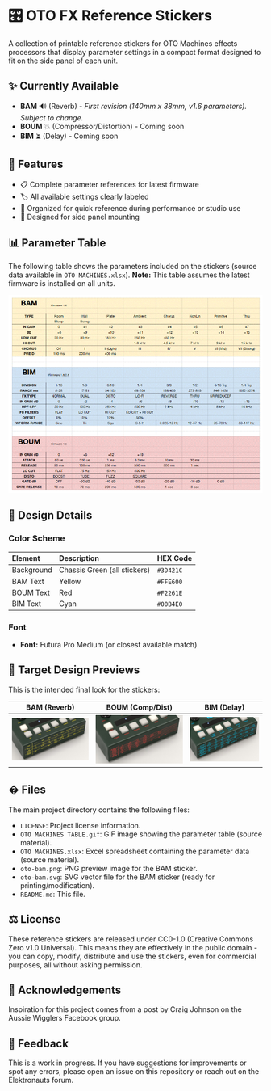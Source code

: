 # 🎛️ OTO FX Reference Stickers

A collection of printable reference stickers for OTO Machines effects processors that display parameter settings in a compact format designed to fit on the side panel of each unit.

## ✨ Currently Available

- **BAM** 🔊 (Reverb) - *First revision (140mm x 38mm, v1.6 parameters). Subject to change.*
- **BOUM** 💥 (Compressor/Distortion) - Coming soon
- **BIM** ⏳ (Delay) - Coming soon

## 🌟 Features

- 📋 Complete parameter references for latest firmware
- 🏷️ All available settings clearly labeled
- 🎹 Organized for quick reference during performance or studio use
- 📐 Designed for side panel mounting

## 📊 Parameter Table

The following table shows the parameters included on the stickers (source data available in `OTO MACHINES.xlsx`). **Note:** This table assumes the latest firmware is installed on all units.

![OTO Machines Parameter Table](OTO%20MACHINES%20TABLE.gif)

## 🎨 Design Details

### Color Scheme

| Element    | Description                   | HEX Code  |
| :--------- | :---------------------------- | :-------- |
| Background | Chassis Green (all stickers) | `#3D421C` |
| BAM Text   | Yellow                        | `#FFE600` |
| BOUM Text  | Red                           | `#F2261E` |
| BIM Text   | Cyan                          | `#00B4E0` |

### Font

- **Font:** Futura Pro Medium (or closest available match)

## 🎯 Target Design Previews

This is the intended final look for the stickers:

| BAM (Reverb) | BOUM (Comp/Dist) | BIM (Delay) |
| :----------: | :--------------: | :---------: |
| ![BAM Sticker Preview](bam.png) | ![BOUM Sticker Preview](boum.png) | ![BIM Sticker Preview](bim.png) |

## � Files

The main project directory contains the following files:

- `LICENSE`: Project license information.
- `OTO MACHINES TABLE.gif`: GIF image showing the parameter table (source material).
- `OTO MACHINES.xlsx`: Excel spreadsheet containing the parameter data (source material).
- `oto-bam.png`: PNG preview image for the BAM sticker.
- `oto-bam.svg`: SVG vector file for the BAM sticker (ready for printing/modification).
- `README.md`: This file.

## ⚖️ License

These reference stickers are released under CC0-1.0 (Creative Commons Zero v1.0 Universal). This means they are effectively in the public domain - you can copy, modify, distribute and use the stickers, even for commercial purposes, all without asking permission.

## 🙏 Acknowledgements

Inspiration for this project comes from a post by Craig Johnson on the Aussie Wigglers Facebook group.

## 💬 Feedback

This is a work in progress. If you have suggestions for improvements or spot any errors, please open an issue on this repository or reach out on the Elektronauts forum.
